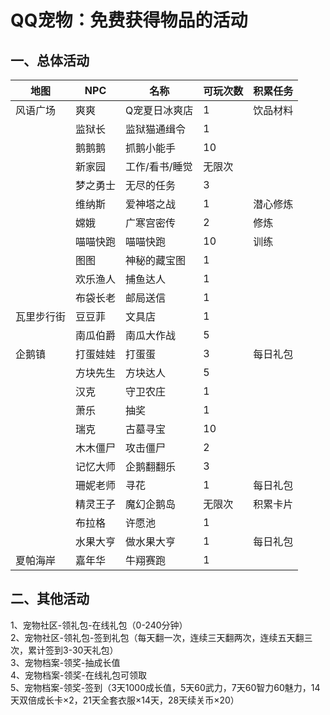 # QQ宠物：免费获得物品的活动

##  一、总体活动
| 地图 | NPC | 名称 | 可玩次数 | 积累任务 |
| ---- | --- | --- | ------- | -------- |
| 风语广场 | 爽爽 | Q宠夏日冰爽店 | 1 | 饮品材料 |
|  | 监狱长 | 监狱猫通缉令 | 1 |  |
|  | 鹅鹅鹅 | 抓鹅小能手 | 10 |  |
|  | 新家园 | 工作/看书/睡觉 | 无限次 |  |
|  | 梦之勇士 | 无尽的任务 | 3 |  |  
|  | 维纳斯 | 爱神塔之战 | 1 | 潜心修炼 |  
|  | 嫦娥 | 广寒宫密传 | 2 | 修炼 |  
|  | 喵喵快跑 | 喵喵快跑 | 10 | 训练 |  
|  | 图图 | 神秘的藏宝图 | 1 |  |
|  | 欢乐渔人 | 捕鱼达人 | 1 |  |
|  | 布袋长老 | 邮局送信 | 1 |  |  
| 瓦里步行街 | 豆豆菲 | 文具店 | 1 |  |
|  | 南瓜伯爵 | 南瓜大作战 | 5 |   |
| 企鹅镇 | 打蛋娃娃 | 打蛋蛋 | 3 | 每日礼包  |  
|  | 方块先生 | 方块达人 | 5 |   |  
|  | 汉克 | 守卫农庄 | 1 |   |  
|  | 萧乐 | 抽奖 | 1 |   |  
|  | 瑞克 | 古墓寻宝 | 10 |   |
|  | 木木僵尸 | 攻击僵尸 | 2 |   |  
|  | 记忆大师 | 企鹅翻翻乐 | 3 |   |
|  | 珊妮老师 | 寻花 | 1 | 每日礼包 |  
|  | 精灵王子 | 魔幻企鹅岛 | 无限次 | 积累卡片 |  
|  | 布拉格  | 许愿池 | 1 |   |  
|  | 水果大亨 | 做水果大亨 | 1 | 每日礼包 |  
| 夏帕海岸 | 嘉年华 | 牛翔赛跑 | 1 |     |       | 

## 二、其他活动
1、宠物社区-领礼包-在线礼包（0-240分钟）  
2、宠物社区-领礼包-签到礼包（每天翻一次，连续三天翻两次，连续五天翻三次，累计签到3-30天礼包）  
3、宠物档案-领奖-抽成长值  
4、宠物档案-领奖-在线礼包可领取  
5、宠物档案-领奖-签到（3天1000成长值，5天60武力，7天60智力60魅力，14天双倍成长卡×2，21天全套衣服×14天，28天续关币×20）  
